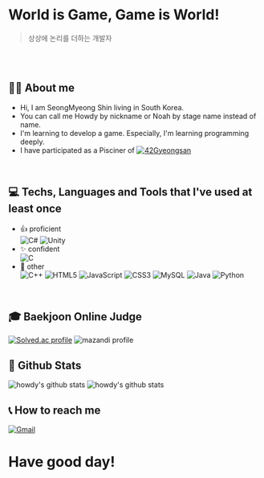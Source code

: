<!--
**HW-Howdy/HW-Howdy** is a ✨ _special_ ✨ repository because its `README.md` (this file) appears on your GitHub profile.

Here are some ideas to get you started:

- 🔭 I’m currently working on ...
- 🌱 I’m currently learning ...
- 👯 I’m looking to collaborate on ...
- 🤔 I’m looking for help with ...
- 💬 Ask me about ...
- 📫 How to reach me: ...
- 😄 Pronouns: ...
- ⚡ Fun fact: ...
-->

# World is Game, Game is World!
> 상상에 논리를 더하는 개발자
<br>
<br>


## 👨‍💻 About me

  - Hi, I am SeongMyeong Shin living in South Korea.
  - You can call me Howdy by nickname or Noah by stage name instead of name.
  - I'm learning to develop a game. Especially, I'm learning programming deeply.
  - I have participated as a Pisciner of <a href="https://www.42gyeongsan.kr/en/main.do">![42Gyeongsan](https://img.shields.io/badge/42Gyeongsan-%23000000.svg?style=for-the-badge&logo=42&logoColor=white)</a>
<br>


## 💻 Techs, Languages and Tools that I've used at least once

  - 👍 proficient<br>
    ![C#](https://img.shields.io/badge/c%23-%23239120.svg?style=for-the-badge&logo=csharp&logoColor=white)
    ![Unity](https://img.shields.io/badge/unity-%23000000.svg?style=for-the-badge&logo=unity&logoColor=white)
  - ✨ confident<br>
    ![C](https://img.shields.io/badge/c-%2300599C.svg?style=for-the-badge&logo=c&logoColor=white)
  - 📖 other<br>
    ![C++](https://img.shields.io/badge/c++-%2300599C.svg?style=for-the-badge&logo=c%2B%2B&logoColor=white)
    ![HTML5](https://img.shields.io/badge/html5-%23E34F26.svg?style=for-the-badge&logo=html5&logoColor=white)
    ![JavaScript](https://img.shields.io/badge/javascript-%23323330.svg?style=for-the-badge&logo=javascript&logoColor=%23F7DF1E)
    ![CSS3](https://img.shields.io/badge/css3-%231572B6.svg?style=for-the-badge&logo=css3&logoColor=white)
    ![MySQL](https://img.shields.io/badge/mysql-%23FFFFFF.svg?style=for-the-badge&logo=mysql&logoColor=blue)
    ![Java](https://img.shields.io/badge/java-%23ED8B00.svg?style=for-the-badge&logo=openjdk&logoColor=white)
    ![Python](https://img.shields.io/badge/python-3670A0?style=for-the-badge&logo=python&logoColor=ffdd54)
<br>


## 🎓 Baekjoon Online Judge

  [![Solved.ac profile](http://mazassumnida.wtf/api/v2/generate_badge?boj=howdy)](https://solved.ac/howdy)
  ![mazandi profile](http://mazandi.herokuapp.com/api?handle=howdy&theme=dark)
<br>


## 📌 Github Stats

  ![howdy's github stats](https://github-readme-stats.vercel.app/api?username=HW-Howdy&theme=dark)
  ![howdy's github stats](https://github-readme-stats.vercel.app/api/top-langs/?username=HW-Howdy&show_icons=true&layout=pie&theme=dark&hide=ASP.NET)
<br>


## 📞 How to reach me
  <a href="mailto:howdy3952@gmail.com">![Gmail](https://img.shields.io/badge/Gmail-D14836?style=for-the-badge&logo=gmail&logoColor=white)</a>
<br>


# Have good day! 
